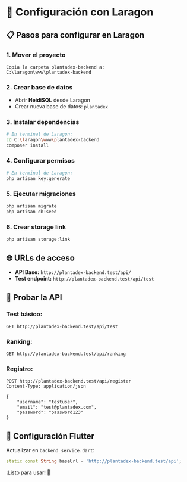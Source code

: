 # 🚀 Configuración con Laragon

## 📋 Pasos para configurar en Laragon

### 1. Mover el proyecto
```
Copia la carpeta plantadex-backend a:
C:\laragon\www\plantadex-backend
```

### 2. Crear base de datos
- Abrir **HeidiSQL** desde Laragon
- Crear nueva base de datos: `plantadex`

### 3. Instalar dependencias
```bash
# En terminal de Laragon:
cd C:\laragon\www\plantadex-backend
composer install
```

### 4. Configurar permisos
```bash
# En terminal de Laragon:
php artisan key:generate
```

### 5. Ejecutar migraciones
```bash
php artisan migrate
php artisan db:seed
```

### 6. Crear storage link
```bash
php artisan storage:link
```

## 🌐 URLs de acceso

- **API Base:** `http://plantadex-backend.test/api/`
- **Test endpoint:** `http://plantadex-backend.test/api/test`

## 🧪 Probar la API

### Test básico:
```
GET http://plantadex-backend.test/api/test
```

### Ranking:
```
GET http://plantadex-backend.test/api/ranking
```

### Registro:
```
POST http://plantadex-backend.test/api/register
Content-Type: application/json

{
    "username": "testuser",
    "email": "test@plantadex.com",
    "password": "password123"
}
```

## 🔧 Configuración Flutter

Actualizar en `backend_service.dart`:
```dart
static const String baseUrl = 'http://plantadex-backend.test/api';
```

¡Listo para usar! 🎉